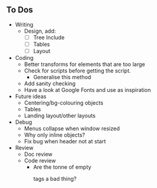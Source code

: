 ## To Dos

- Writing
    - Design, add:
        - [ ] Tree Include
        - [ ] Tables
        - [ ] Layout
- Coding
    - Better transforms for elements that are too large
    - Check for scripts before getting the script.
        - Generalise this method
    - Add sanity checking
    - Have a look at Google Fonts and use as inspiration
- Future ideas
    - Centering/bg-colouring objects
    - Tables
    - Landing layout/other layouts
- Debug
    - Menus collapse when window resized
    - Why only inline objects?
    - Fix bug when header not at start 
- Review
    - Doc review
    - Code review
        - Are the tonne of empty <p> tags a bad thing?
